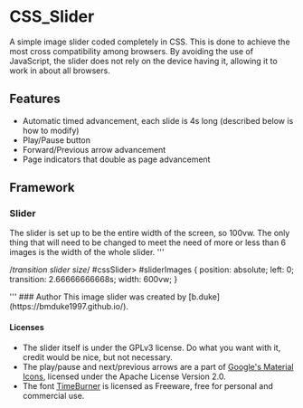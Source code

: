 # CSS_Slider
A simple image slider coded completely in CSS. This is done to achieve the most cross compatibility among browsers.
By avoiding the use of JavaScript, the slider does not rely on the device having it, allowing it to work in about all browsers.

## Features
* Automatic timed advancement, each slide is 4s long (described below is how to modify)
* Play/Pause button
* Forward/Previous arrow advancement
* Page indicators that double as page advancement

## Framework
### Slider
The slider is set up to be the entire width of the screen, so 100vw.
The only thing that will need to be changed to meet the need of more or less than 6 images is the width of the whole slider.
'''<p>
/*transition slider size*/
#cssSlider> #sliderImages {
    position: absolute;
    left: 0;
    transition: 2.66666666668s;
    width: 600vw;
  }
</p>
'''
### Author
This image slider was created by [b.duke](https://bmduke1997.github.io/).

#### Licenses
- The slider itself is under the GPLv3 license. Do what you want with it, credit would be nice, but not necessary.
- The play/pause and next/previous arrows are a part of [Google's Material Icons](https://design.google.com/icons/), licensed under 
the Apache License Version 2.0. 
- The font [TimeBurner](http://www.fontspace.com/nimavisual/timeburner) is licensed as Freeware, free for personal and commercial use.
